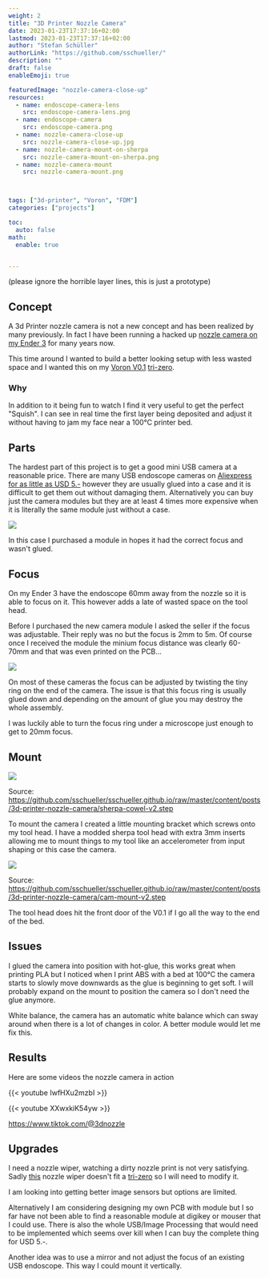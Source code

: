 ```yaml
---
weight: 2
title: "3D Printer Nozzle Camera"
date: 2023-01-23T17:37:16+02:00
lastmod: 2023-01-23T17:37:16+02:00
author: "Stefan Schüller"
authorLink: "https://github.com/sschueller/"
description: ""
draft: false
enableEmoji: true

featuredImage: "nozzle-camera-close-up"
resources:
  - name: endoscope-camera-lens
    src: endoscope-camera-lens.png
  - name: endoscope-camera
    src: endoscope-camera.png
  - name: nozzle-camera-close-up
    src: nozzle-camera-close-up.jpg
  - name: nozzle-camera-mount-on-sherpa
    src: nozzle-camera-mount-on-sherpa.png
  - name: nozzle-camera-mount
    src: nozzle-camera-mount.png



tags: ["3d-printer", "Voron", "FDM"]
categories: ["projects"]

toc:
  auto: false
math:
  enable: true


---
```


(please ignore the horrible layer lines, this is just a prototype)


<!--more-->

## Concept

A 3d Printer nozzle camera is not a new concept and has been realized by many previously. In fact I have been running a hacked up [nozzle camera on my Ender 3](https://www.printables.com/model/42276-ender-3-borescope-and-induction-probe-mount) for many years now. 

This time around I wanted to build a better looking setup with less wasted space and I wanted this on my [Voron V0.1](https://vorondesign.com/voron0.1) [tri-zero](https://github.com/zruncho3d/tri-zero).

### Why

In addition to it being fun to watch I find it very useful to get the perfect "Squish". I can see in real time the first layer being deposited and adjust it without having to jam my face near a 100°C printer bed.

## Parts

The hardest part of this project is to get a good mini USB camera at a reasonable price. There are many USB endoscope cameras on [Aliexpress for as little as USD 5.-](https://www.aliexpress.com/item/1005004333334502.html?spm=a2g0o.order_list.order_list_main.142.454b1802dQuroK) however they are usually glued into a case and it is difficult to get them out without damaging them. Alternatively you can buy just the camera modules but they are at least 4 times more expensive when it is literally the same module just without a case.

![](endoscope-camera)

In this case I purchased a module in hopes it had the correct focus and wasn't glued.

## Focus

On my Ender 3 have the endoscope 60mm away from the nozzle so it is able to focus on it. This however adds a late of wasted space on the tool head.

Before I purchased the new camera module I asked the seller if the focus was adjustable. Their reply was no but the focus is 2mm to 5m. Of course once I received the module the minium focus distance was clearly 60-70mm and that was even printed on the PCB...

![](endoscope-camera-lens)

On most of these cameras the focus can be adjusted by twisting the tiny ring on the end of the camera. The issue is that this focus ring is usually glued down and depending on the amount of glue you may destroy the whole assembly.

I was luckily able to turn the focus ring under a microscope just enough to get to 20mm focus.


## Mount

![](nozzle-camera-mount-on-sherpa)

Source: https://github.com/sschueller/sschueller.github.io/raw/master/content/posts/3d-printer-nozzle-camera/sherpa-cowel-v2.step

To mount the camera I created a little mounting bracket which screws onto my tool head. I have a modded sherpa tool head with extra 3mm inserts allowing me to mount things to my tool like an accelerometer from input shaping or this case the camera.

![](nozzle-camera-mount)

Source: https://github.com/sschueller/sschueller.github.io/raw/master/content/posts/3d-printer-nozzle-camera/cam-mount-v2.step

The tool head does hit the front door of the V0.1 if I go all the way to the end of the bed.


## Issues

I glued the camera into position with hot-glue, this works great when printing PLA but I noticed when I print ABS with a bed at 100°C the camera starts to slowly move downwards as the glue is beginning to get soft. I will probably expand on the mount to position the camera so I don't need the glue anymore.

White balance, the camera has an automatic white balance which can sway around when there is a lot of changes in color. A better module would let me fix this.

## Results

Here are some videos the nozzle camera in action

{{< youtube IwfHXu2mzbI >}}


{{< youtube XXwxkiK54yw >}}


https://www.tiktok.com/@3dnozzle

## Upgrades

I need a nozzle wiper, watching a dirty nozzle print is not very satisfying. Sadly [this](https://mods.vorondesign.com/detail/xHsmitgNkpdeQ3tpHImI6A) nozzle wiper doesn't fit a [tri-zero](https://github.com/zruncho3d/tri-zero) so I will need to modify it.

I am looking into getting better image sensors but options are limited.

Alternatively I am considering designing my own PCB with module but I so far have not been able to find a reasonable module at digikey or mouser that I could use. There is also the whole USB/Image Processing that would need to be implemented which seems over kill when I can buy the complete thing for USD 5.-.

Another idea was to use a mirror and not adjust the focus of an existing USB endoscope. This way I could mount it vertically.

